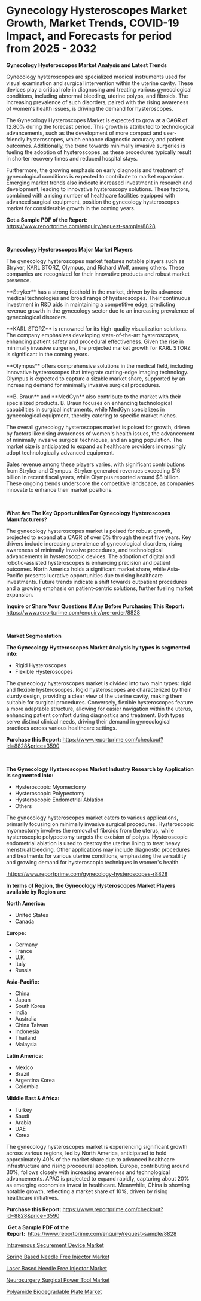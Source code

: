 <p><h1>Gynecology Hysteroscopes Market Growth, Market Trends, COVID-19 Impact, and Forecasts for period from 2025 - 2032</h1></p><p><strong>Gynecology Hysteroscopes Market Analysis and Latest Trends</strong></p>
<p><p>Gynecology hysteroscopes are specialized medical instruments used for visual examination and surgical intervention within the uterine cavity. These devices play a critical role in diagnosing and treating various gynecological conditions, including abnormal bleeding, uterine polyps, and fibroids. The increasing prevalence of such disorders, paired with the rising awareness of women's health issues, is driving the demand for hysteroscopes.</p><p>The Gynecology Hysteroscopes Market is expected to grow at a CAGR of 12.80% during the forecast period. This growth is attributed to technological advancements, such as the development of more compact and user-friendly hysteroscopes, which enhance diagnostic accuracy and patient outcomes. Additionally, the trend towards minimally invasive surgeries is fueling the adoption of hysteroscopes, as these procedures typically result in shorter recovery times and reduced hospital stays.</p><p>Furthermore, the growing emphasis on early diagnosis and treatment of gynecological conditions is expected to contribute to market expansion. Emerging market trends also indicate increased investment in research and development, leading to innovative hysteroscopy solutions. These factors, combined with a rising number of healthcare facilities equipped with advanced surgical equipment, position the gynecology hysteroscopes market for considerable growth in the coming years.</p></p>
<p><strong>Get a Sample PDF of the Report:&nbsp;</strong> <a href="https://www.reportprime.com/enquiry/request-sample/8828?utm_campaign=39&utm_medium=2&utm_source=Github&utm_content=ia&utm_term=20032025&utm_id=gynecology-hysteroscopes">https://www.reportprime.com/enquiry/request-sample/8828</a></p>
<p>&nbsp;</p>
<p><strong>Gynecology Hysteroscopes Major Market Players</strong></p>
<p><p>The gynecology hysteroscopes market features notable players such as Stryker, KARL STORZ, Olympus, and Richard Wolf, among others. These companies are recognized for their innovative products and robust market presence.</p><p>**Stryker** has a strong foothold in the market, driven by its advanced medical technologies and broad range of hysteroscopes. Their continuous investment in R&D aids in maintaining a competitive edge, predicting revenue growth in the gynecology sector due to an increasing prevalence of gynecological disorders.</p><p>**KARL STORZ** is renowned for its high-quality visualization solutions. The company emphasizes developing state-of-the-art hysteroscopes, enhancing patient safety and procedural effectiveness. Given the rise in minimally invasive surgeries, the projected market growth for KARL STORZ is significant in the coming years.</p><p>**Olympus** offers comprehensive solutions in the medical field, including innovative hysteroscopes that integrate cutting-edge imaging technology. Olympus is expected to capture a sizable market share, supported by an increasing demand for minimally invasive surgical procedures.</p><p>**B. Braun** and **MedGyn** also contribute to the market with their specialized products. B. Braun focuses on enhancing technological capabilities in surgical instruments, while MedGyn specializes in gynecological equipment, thereby catering to specific market niches.</p><p>The overall gynecology hysteroscopes market is poised for growth, driven by factors like rising awareness of women's health issues, the advancement of minimally invasive surgical techniques, and an aging population. The market size is anticipated to expand as healthcare providers increasingly adopt technologically advanced equipment.</p><p>Sales revenue among these players varies, with significant contributions from Stryker and Olympus. Stryker generated revenues exceeding $16 billion in recent fiscal years, while Olympus reported around $8 billion. These ongoing trends underscore the competitive landscape, as companies innovate to enhance their market positions.</p></p>
<p>&nbsp;</p>
<p><strong>What Are The Key Opportunities For Gynecology Hysteroscopes Manufacturers?</strong></p>
<p><p>The gynecology hysteroscopes market is poised for robust growth, projected to expand at a CAGR of over 6% through the next five years. Key drivers include increasing prevalence of gynecological disorders, rising awareness of minimally invasive procedures, and technological advancements in hysteroscopic devices. The adoption of digital and robotic-assisted hysteroscopes is enhancing precision and patient outcomes. North America holds a significant market share, while Asia-Pacific presents lucrative opportunities due to rising healthcare investments. Future trends indicate a shift towards outpatient procedures and a growing emphasis on patient-centric solutions, further fueling market expansion.</p></p>
<p><strong>Inquire or Share Your Questions If Any Before Purchasing This Report:</strong> <a href="https://www.reportprime.com/enquiry/pre-order/8828?utm_campaign=39&utm_medium=2&utm_source=Github&utm_content=ia&utm_term=20032025&utm_id=gynecology-hysteroscopes">https://www.reportprime.com/enquiry/pre-order/8828</a></p>
<p>&nbsp;</p>
<p><strong>Market Segmentation</strong></p>
<p><strong>The Gynecology Hysteroscopes Market Analysis by types is segmented into:</strong></p>
<p><ul><li>Rigid Hysteroscopes</li><li>Flexible Hysteroscopes</li></ul></p>
<p><p>The gynecology hysteroscopes market is divided into two main types: rigid and flexible hysteroscopes. Rigid hysteroscopes are characterized by their sturdy design, providing a clear view of the uterine cavity, making them suitable for surgical procedures. Conversely, flexible hysteroscopes feature a more adaptable structure, allowing for easier navigation within the uterus, enhancing patient comfort during diagnostics and treatment. Both types serve distinct clinical needs, driving their demand in gynecological practices across various healthcare settings.</p></p>
<p><strong>Purchase this Report:&nbsp;</strong><a href="https://www.reportprime.com/checkout?id=8828&price=3590&utm_campaign=39&utm_medium=2&utm_source=Github&utm_content=ia&utm_term=20032025&utm_id=gynecology-hysteroscopes">https://www.reportprime.com/checkout?id=8828&price=3590</a></p>
<p>&nbsp;</p>
<p><strong>The Gynecology Hysteroscopes Market Industry Research by Application is segmented into:</strong></p>
<p><ul><li>Hysteroscopic Myomectomy</li><li>Hysteroscopic Polypectomy</li><li>Hysteroscopic Endometrial Ablation</li><li>Others</li></ul></p>
<p><p>The gynecology hysteroscopes market caters to various applications, primarily focusing on minimally invasive surgical procedures. Hysteroscopic myomectomy involves the removal of fibroids from the uterus, while hysteroscopic polypectomy targets the excision of polyps. Hysteroscopic endometrial ablation is used to destroy the uterine lining to treat heavy menstrual bleeding. Other applications may include diagnostic procedures and treatments for various uterine conditions, emphasizing the versatility and growing demand for hysteroscopic techniques in women's health.</p></p>
<p><a href="https://www.reportprime.com/gynecology-hysteroscopes-r8828?utm_campaign=39&utm_medium=2&utm_source=Github&utm_content=ia&utm_term=20032025&utm_id=gynecology-hysteroscopes">&nbsp;https://www.reportprime.com/gynecology-hysteroscopes-r8828</a></p>
<p><strong>In terms of Region, the Gynecology Hysteroscopes Market Players available by Region are:</strong></p>
<p>
    <p> <strong> North America: </strong>
        <ul>
            <li>United States</li>
            <li>Canada</li>
        </ul>
        </p> 
    <p> <strong> Europe: </strong>
        <ul>
            <li>Germany</li>
            <li>France</li>
            <li>U.K.</li>
            <li>Italy</li>
            <li>Russia</li>
        </ul>
        </p> 
    <p> <strong> Asia-Pacific: </strong>
        <ul>
            <li>China</li>
            <li>Japan</li>
            <li>South Korea</li>
            <li>India</li>
            <li>Australia</li>
            <li>China Taiwan</li>
            <li>Indonesia</li>
            <li>Thailand</li>
            <li>Malaysia</li>
        </ul>
        </p> 
    <p> <strong> Latin America: </strong>
        <ul>
            <li>Mexico</li>
            <li>Brazil</li>
            <li>Argentina Korea</li>
            <li>Colombia</li>
        </ul>
        </p> 
    <p> <strong> Middle East & Africa: </strong>
        <ul>
            <li>Turkey</li>
            <li>Saudi</li>
            <li>Arabia</li>
            <li>UAE</li>
            <li>Korea</li>
        </ul>
    </p>
    </p>
<p><p>The gynecology hysteroscopes market is experiencing significant growth across various regions, led by North America, anticipated to hold approximately 40% of the market share due to advanced healthcare infrastructure and rising procedural adoption. Europe, contributing around 30%, follows closely with increasing awareness and technological advancements. APAC is projected to expand rapidly, capturing about 20% as emerging economies invest in healthcare. Meanwhile, China is showing notable growth, reflecting a market share of 10%, driven by rising healthcare initiatives.</p></p>
<p><strong>Purchase this Report: </strong><a href="https://www.reportprime.com/checkout?id=8828&price=3590&utm_campaign=39&utm_medium=2&utm_source=Github&utm_content=ia&utm_term=20032025&utm_id=gynecology-hysteroscopes">https://www.reportprime.com/checkout?id=8828&price=3590</a></p>
<p>&nbsp;<strong>Get a Sample PDF of the Report:&nbsp;&nbsp;</strong><a href="https://www.reportprime.com/enquiry/request-sample/8828?utm_campaign=39&utm_medium=2&utm_source=Github&utm_content=ia&utm_term=20032025&utm_id=gynecology-hysteroscopes">https://www.reportprime.com/enquiry/request-sample/8828</a></p>
<p><strong></strong></p>
<p><p><a href="https://github.com/ardgenoud/Market-Research-Report-List-1/blob/main/intravenous-securement-device-market.md?utm_campaign=39&utm_medium=2&utm_source=Github&utm_content=ia&utm_term=20032025&utm_id=gynecology-hysteroscopes">Intravenous Securement Device Market</a></p><p><a href="https://github.com/cingozascard/Market-Research-Report-List-1/blob/main/spring-based-needle-free-injector-market.md?utm_campaign=39&utm_medium=2&utm_source=Github&utm_content=ia&utm_term=20032025&utm_id=gynecology-hysteroscopes">Spring Based Needle Free Injector Market</a></p><p><a href="https://github.com/airitaursela/Market-Research-Report-List-1/blob/main/laser-based-needle-free-injector-market.md?utm_campaign=39&utm_medium=2&utm_source=Github&utm_content=ia&utm_term=20032025&utm_id=gynecology-hysteroscopes">Laser Based Needle Free Injector Market</a></p><p><a href="https://github.com/benasjuettk3/Market-Research-Report-List-1/blob/main/neurosurgery-surgical-power-tool-market.md?utm_campaign=39&utm_medium=2&utm_source=Github&utm_content=ia&utm_term=20032025&utm_id=gynecology-hysteroscopes">Neurosurgery Surgical Power Tool Market</a></p><p><a href="https://github.com/gauldvikerm6/Market-Research-Report-List-1/blob/main/polyamide-biodegradable-plate-market.md?utm_campaign=39&utm_medium=2&utm_source=Github&utm_content=ia&utm_term=20032025&utm_id=gynecology-hysteroscopes">Polyamide Biodegradable Plate Market</a></p></p>